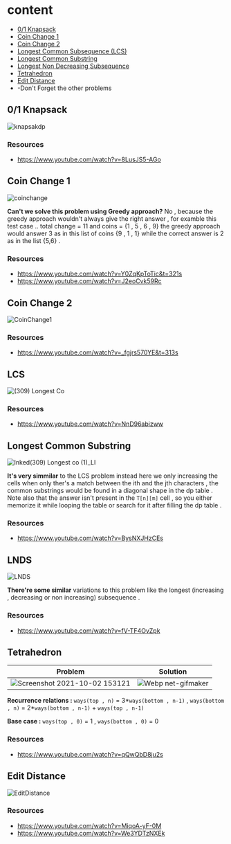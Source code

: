 # content
 - [0/1 Knapsack](https://github.com/A-bahaa/competitive-programming-algorithms/blob/main/iterativeDP/Knapsack01.cpp) 
 - [Coin Change 1](https://github.com/A-bahaa/competitive-programming-algorithms/blob/main/iterativeDP/coinChange1.cpp)
 - [Coin Change 2](https://github.com/A-bahaa/competitive-programming-algorithms/blob/main/iterativeDP/coinChange2.cpp)
 - [Longest Common Subsequence (LCS)](https://github.com/A-bahaa/competitive-programming-algorithms/blob/main/iterativeDP/LCS.cpp)
 - [Longest Common Substring](https://github.com/A-bahaa/competitive-programming-algorithms/blob/main/iterativeDP/LCsubstring.cpp)
 - [Longest Non Decreasing Subsequence](https://github.com/A-bahaa/competitive-programming-algorithms/blob/main/iterativeDP/LNDS.cpp)
 - [Tetrahedron](https://github.com/A-bahaa/competitive-programming-algorithms/blob/main/iterativeDP/Tetrahedron.cpp)
 - [Edit Distance](https://github.com/A-bahaa/competitive-programming-algorithms/blob/main/iterativeDP/EditDistance.cpp)
 - -Don't Forget the other problems

## 0/1 Knapsack
![knapsakdp](https://user-images.githubusercontent.com/65967989/135391517-a4f99e85-e0a4-444d-b8fa-00f781575c74.jpg)

### Resources
- https://www.youtube.com/watch?v=8LusJS5-AGo

## Coin Change 1
![coinchange](https://user-images.githubusercontent.com/65967989/135392607-5cde7807-6284-4dd5-8aa2-5cc039bb8b44.jpg)

**Can't we solve this problem using Greedy approach?** No , because the greedy approach wouldn't always give the right answer , for examble this test case .. total change = 11 and coins = {1 , 5 , 6 , 9} the greedy approach would answer 3 as in this list of coins {9 , 1 , 1} while the correct answer is 2 as in the list {5,6} .
### Resources
- https://www.youtube.com/watch?v=Y0ZqKpToTic&t=321s
- https://www.youtube.com/watch?v=J2eoCvk59Rc

## Coin Change 2
![CoinChange1](https://user-images.githubusercontent.com/65967989/135391522-2b129c0d-4596-4f8e-b03e-7f226f363170.jpg)

### Resources
- https://www.youtube.com/watch?v=_fgjrs570YE&t=313s

## LCS
![(309) Longest Co](https://user-images.githubusercontent.com/65967989/135411207-b4ceb618-7a58-4348-9806-c169dfeb7ac0.png)

### Resources
- https://www.youtube.com/watch?v=NnD96abizww
## Longest Common Substring
![Inked(309) Longest co (1)_LI](https://user-images.githubusercontent.com/65967989/135425924-c034d2e5-65c2-4911-bb31-c16ea84491de.jpg)

**It's very simmilar** to the LCS problem instead here we only increasing the cells when only ther's a match between the ith and the jth characters , the common substrings would be found in a diagonal shape in the dp table . Note also that the answer isn't present in the `T[n][m]` cell , so you either memorize it while looping the table or search for it after filling the dp table . 

### Resources
- https://www.youtube.com/watch?v=BysNXJHzCEs

## LNDS
![LNDS](https://user-images.githubusercontent.com/65967989/135592143-3960dbc6-48e7-43cb-ab4b-04425c910477.gif)

**There're some similar** variations to this problem like the longest (increasing , decreasing or non increasing) subsequence .

### Resources
- https://www.youtube.com/watch?v=fV-TF4OvZpk

## Tetrahedron
Problem             |  Solution
:-------------------------:|:-------------------------:
![Screenshot 2021-10-02 153121](https://user-images.githubusercontent.com/65967989/135718673-50f87a9c-122a-4994-b9e8-8b90e6489090.jpg)  |  ![Webp net-gifmaker](https://user-images.githubusercontent.com/65967989/135718513-0a2dee4c-9267-4cad-b4f9-707f7ed9e97a.gif)

**Recurrence relations :** `ways(top , n)` = 3*`ways(bottom , n-1)`   ,   `ways(bottom , n)` = 2*`ways(bottom , n-1)` + `ways(top , n-1)`

**Base case :**            `ways(top , 0)` = 1   ,   `ways(bottom , 0)` = 0

### Resources
- https://www.youtube.com/watch?v=qQwQbD8ju2s

## Edit Distance
![EditDistance](https://user-images.githubusercontent.com/65967989/135928834-acc2e426-7c1d-47f0-9457-103bc6ef43db.jpg)

### Resources
- https://www.youtube.com/watch?v=MiqoA-yF-0M
- https://www.youtube.com/watch?v=We3YDTzNXEk

